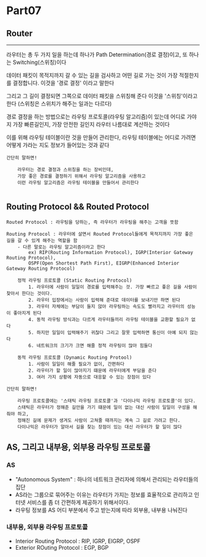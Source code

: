 # Part07

## Router
---

라우터는 총 두 가지 일을 하는데 하나가 Path Determination(경로 결정)이고, 또 하나는 Switching(스위칭)이다

데이터 패킷이 목적지까지 갈 수 있는 길을 검사하고 어떤 길로 가는 것이 가장 적절한지를 결정합니다. 
이것을 '경로 결정' 이라고 말한다

그리고 그 길이 결정되면 그쪽으로 데이터 패킷을 스위칭해 준다
이것을 '스위칭'이라고 한다 (스위칭은 스위치가 해주는 일과는 다르다)

경로 결정을 하는 방법으로는 라우팅 프로토콜(라우팅 알고리즘)이 있는데 어디로 가야지 가장 빠른길인지, 가장 안전한 길인지 라우터 나름대로 계산하는 것이다

이를 위해 라우팅 테이블이란 것을 만들어 관리한다, 라우팅 테이블에는 어디로 가려면 어떻게 가라는 지도 정보가 들어있는 것과 같다

```
간단히 말하면!

    라우터는 경로 결정과 스위칭을 하는 장비인데, 
    가장 좋은 경로를 결정하기 위해서 라우팅 알고리즘을 사용하고
    이런 라우팅 알고리즘은 라우팅 테이블을 만들어서 관리한다
    
```


## Routing Protocol && Routed Protocol
```
Routed Protocol : 라우팅을 당하는, 즉 라우터가 라우팅을 해주는 고객을 뜻함

Routing Protocol : 라우터에 살면서 Routed Protocol들에게 목적지까지 가장 좋은 길을 갈 수 있게 해주는 역할을 함
    - 다른 말로는 라우팅 알고리즘이라고 한다
        ex) RIP(Routing Information Protocol), IGRP(Interior Gateway Routing Protocol),
        OSPF(Open Shortest Path First), EIGRP(Enhanced Interior Gateway Routing Protocol)
    
    정적 라우팅 프로토콜 (Static Routing Protocol)
        1. 라우터에 사람이 일일이 경로를 입력해주는 것. 가장 빠르고 좋은 길을 사람이 찾아서 한다는 것이다.
        2. 라우터 입장에서는 사람이 입력해 준대로 데이터를 보내기만 하면 된다
        3. 라우터 자체에는 부담이 들지 않아 라우팅하는 속도도 빨라지고 라우터의 성능이 좋아지게 된다
        4. 동적 라우팅 방식과는 다르게 라우터들끼리 라우팅 테이블을 교환할 필요가 없다
        5. 하지만 일일이 입력해주기 귀찮다 그리고 잘못 입력하면 통신이 아예 되지 않는다
        6. 네트워크의 크기가 크면 해줄 정적 라우팅이 많아 힘들다

    동적 라우팅 프로토콜 (Dynamic Routing Protool)
        1. 사람이 일일이 해줄 필요가 없이, 간편하다
        2. 라우터가 할 일이 많아지기 떄문에 라우터에게 부담을 준다
        3. 여러 가지 상황에 자동으로 대응할 수 있는 장점이 있다
```
```
간단히 말하면!

    라우팅 프로토콜에는 '스태틱 라우팅 프로토콜'과 '다이나믹 라우팅 프로토콜'이 있다. 
    스태틱은 라우터가 정해준 길만을 가기 떄문에 일이 없는 대신 사람이 일일이 구성을 해줘야 하고, 
    정해진 길에 문제가 생겨도 사람이 고쳐줄 때까지는 계속 그 길로 가려고 한다. 
    다이나믹은 라우터가 알아서 길을 찾는 장점이 있는 대신 라우터가 할 일이 많다

```

## AS, 그리고 내부용, 외부용 라우팅 프로토콜

### AS
- "Autonomous System" : 하나의 네트워크 관리자에 의해서 관리되는 라우터들의 집단
- AS라는 그룹으로 묶어주는 이유는 라우터가 가지는 정보를 효율적으로 관리하고 인터넷 서비스를 좀 더 간편하게 제공하기 위해서이다.
- 라우팅 정보를 AS 어디 부분에서 주고 받는지에 따라 외부용, 내부용 나눠진다

 ### 내부용, 외부용 라우팅 프로토콜
 - Interior Routing Protocol : RIP, IGRP, EIGRP, OSPF
 - Exterior ROuting Protocol : EGP, BGP
